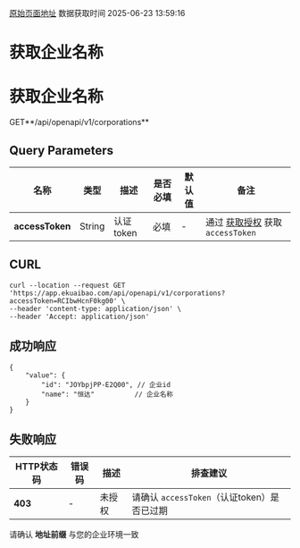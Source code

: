 [原始页面地址](https://docs.ekuaibao.com/docs/open-api/corporation/corporation-info)
数据获取时间 2025-06-23 13:59:16

# 获取企业名称

# 获取企业名称

GET**/api/openapi/v1/corporations**

## Query Parameters​

名称| 类型| 描述| 是否必填| 默认值| 备注  
---|---|---|---|---|---  
**accessToken**|  String| 认证token| 必填| -| 通过 [获取授权](/docs/open-api/getting-started/auth) 获取 `accessToken`  
  
## CURL​
    
    
    curl --location --request GET 'https://app.ekuaibao.com/api/openapi/v1/corporations?accessToken=RCIbwHcnF0kg00' \  
    --header 'content-type: application/json' \  
    --header 'Accept: application/json'  
    

## 成功响应​
    
    
    {  
    	"value": {  
    		"id": "JOYbpjPP-E2Q00", // 企业id  
    		"name": "恒达"          // 企业名称  
    	}  
    }  
    

## 失败响应​

HTTP状态码| 错误码| 描述| 排查建议  
---|---|---|---  
**403**|  -| 未授权| 请确认 `accessToken`（认证token）是否已过期  
请确认 **地址前缀** 与您的企业环境一致

